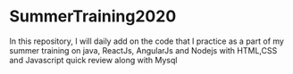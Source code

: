 # SummerTraining2020
In this repository, I will daily add on the code that I practice as a part of my summer training on java, ReactJs, AngularJs and Nodejs with HTML,CSS and Javascript quick review along with Mysql
